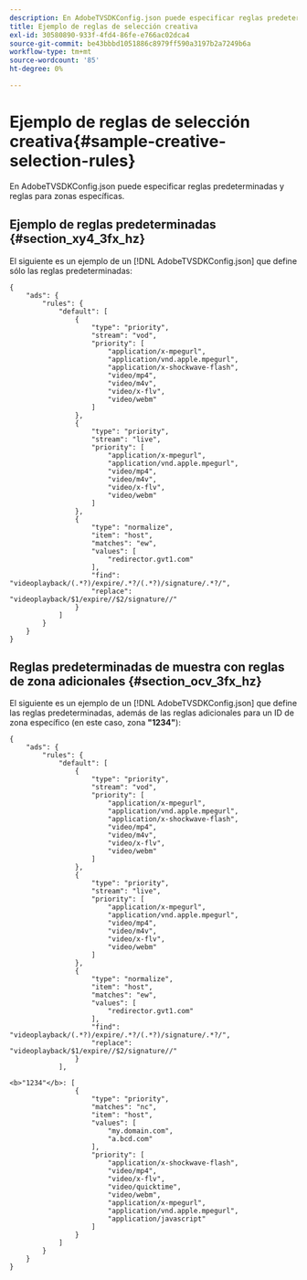 ```yaml
---
description: En AdobeTVSDKConfig.json puede especificar reglas predeterminadas y reglas para zonas específicas.
title: Ejemplo de reglas de selección creativa
exl-id: 30580890-933f-4fd4-86fe-e766ac02dca4
source-git-commit: be43bbbd1051886c8979ff590a3197b2a7249b6a
workflow-type: tm+mt
source-wordcount: '85'
ht-degree: 0%

---
```


# Ejemplo de reglas de selección creativa{#sample-creative-selection-rules}

En AdobeTVSDKConfig.json puede especificar reglas predeterminadas y reglas para zonas específicas.

## Ejemplo de reglas predeterminadas {#section_xy4_3fx_hz}

El siguiente es un ejemplo de un [!DNL AdobeTVSDKConfig.json] que define sólo las reglas predeterminadas:

```
{
    "ads": {
        "rules": {
            "default": [
                {
                    "type": "priority",
                    "stream": "vod",
                    "priority": [
                        "application/x-mpegurl",
                        "application/vnd.apple.mpegurl",
                        "application/x-shockwave-flash",
                        "video/mp4",
                        "video/m4v",
                        "video/x-flv",
                        "video/webm"
                    ]
                },
                {
                    "type": "priority",
                    "stream": "live",
                    "priority": [
                        "application/x-mpegurl",
                        "application/vnd.apple.mpegurl",
                        "video/mp4",
                        "video/m4v",
                        "video/x-flv",
                        "video/webm"
                    ]
                },
                {
                    "type": "normalize",
                    "item": "host",
                    "matches": "ew",
                    "values": [
                        "redirector.gvt1.com"
                    ],
                    "find": "videoplayback/(.*?)/expire/.*?/(.*?)/signature/.*?/",
                    "replace": "videoplayback/$1/expire//$2/signature//"
                }
            ]
        }
    }
}
```

## Reglas predeterminadas de muestra con reglas de zona adicionales {#section_ocv_3fx_hz}

El siguiente es un ejemplo de un [!DNL AdobeTVSDKConfig.json] que define las reglas predeterminadas, además de las reglas adicionales para un ID de zona específico (en este caso, zona **&quot;1234&quot;**):

```
{
    "ads": {
        "rules": {
            "default": [
                {
                    "type": "priority",
                    "stream": "vod",
                    "priority": [
                        "application/x-mpegurl",
                        "application/vnd.apple.mpegurl",
                        "application/x-shockwave-flash",
                        "video/mp4",
                        "video/m4v",
                        "video/x-flv",
                        "video/webm"
                    ]
                },
                {
                    "type": "priority",
                    "stream": "live",
                    "priority": [
                        "application/x-mpegurl",
                        "application/vnd.apple.mpegurl",
                        "video/mp4",
                        "video/m4v",
                        "video/x-flv",
                        "video/webm"
                    ]
                },
                {
                    "type": "normalize",
                    "item": "host",
                    "matches": "ew",
                    "values": [
                        "redirector.gvt1.com"
                    ],
                    "find": "videoplayback/(.*?)/expire/.*?/(.*?)/signature/.*?/",
                    "replace": "videoplayback/$1/expire//$2/signature//"
                }
            ],
            
<b>"1234"</b>: [
                {
                    "type": "priority",
                    "matches": "nc",
                    "item": "host",
                    "values": [
                        "my.domain.com",
                        "a.bcd.com"
                    ],
                    "priority": [
                        "application/x-shockwave-flash",
                        "video/mp4",
                        "video/x-flv",
                        "video/quicktime",
                        "video/webm",
                        "application/x-mpegurl",
                        "application/vnd.apple.mpegurl",
                        "application/javascript"
                    ]
                }
            ]
        }
    }
}
```
